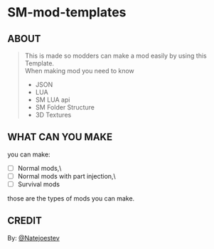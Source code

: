 # SM-mod-templates

## ABOUT

> This is made so modders can make a mod easily by using this Template.\
> When making mod you need to know
> - JSON
> - LUA
> - SM LUA api
> - SM Folder Structure
> - 3D Textures

## WHAT CAN YOU MAKE

you can make:
- [ ] Normal mods,\
- [ ] Normal mods with part injection,\
- [ ] Survival mods

those are the types of mods you can make.

## CREDIT
By: [@Natejoestev](https://github.com/Natejoestev)
